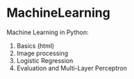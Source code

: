 # MachineLearning
Machine Learning in Python: 
1. Basics (html)
2. Image processing 
3. Logistic Regression 
4. Evaluation and Multi-Layer Perceptron
